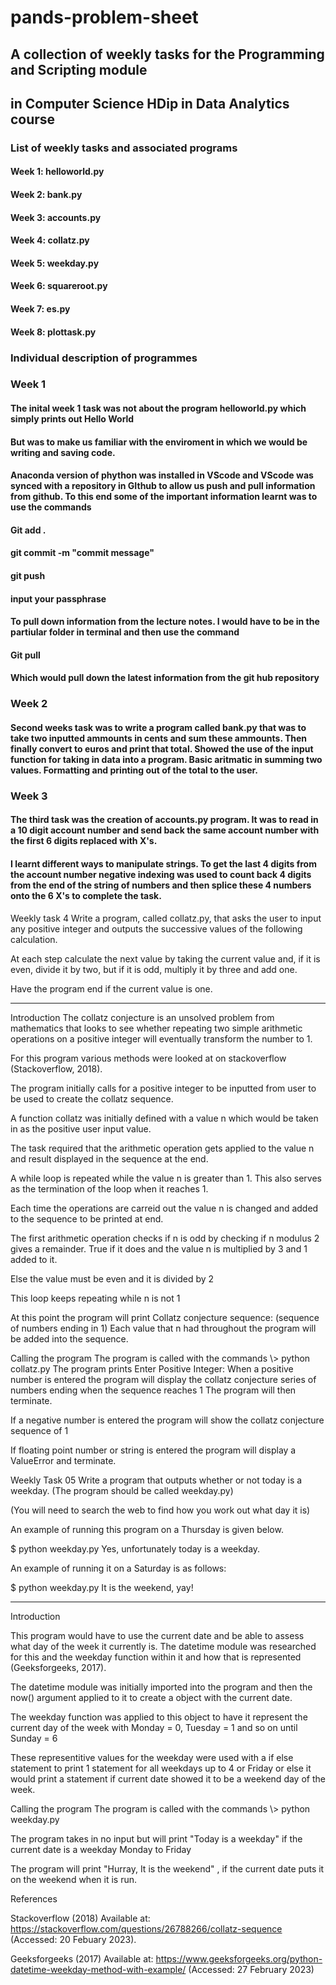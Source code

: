 # pands-problem-sheet

## A collection of weekly tasks for the Programming and Scripting module
## in Computer Science HDip in Data Analytics course

### List of weekly tasks and associated programs
#### Week 1:    helloworld.py
#### Week 2:    bank.py
#### Week 3:    accounts.py
#### Week 4:    collatz.py
#### Week 5:    weekday.py
#### Week 6:    squareroot.py
#### Week 7:    es.py
#### Week 8:    plottask.py

### Individual description of programmes

### Week 1
#### The inital week 1 task was not about the program helloworld.py which simply prints out Hello World
#### But was to make us familiar with the enviroment in which we would be writing and saving code.
#### Anaconda version of phython was installed in VScode and VScode was synced with a repository in GIthub to allow us push and pull information from github. To this end some of the important information learnt was to use the commands 
#### Git add .
#### git commit -m "commit message"
#### git push
#### input your passphrase
#### To pull down information from the lecture notes. I would have to be in the partiular folder in terminal and then use the command
#### Git pull 
#### Which would pull down the latest information from the git hub repository


### Week 2
#### Second weeks task was to write a program called bank.py that was to take two inputted ammounts in cents and sum these ammounts. Then finally convert to euros and print that total. Showed the use of the input function for taking in data into a program. Basic aritmatic in summing two values. Formatting and printing out of the total to the user.

### Week 3
#### The third task was the creation of accounts.py program. It was to read in a 10 digit account number and send back the same account number with the first 6 digits replaced with X's.
#### I learnt different ways to manipulate strings. To get the last 4 digits from the account number negative indexing was used to count back 4 digits from the end of the string of numbers and then splice these 4 numbers onto the 6 X's to complete the task.


Weekly task 4
Write a program, called collatz.py, that asks the user to input any positive integer and outputs the successive values of the following calculation.

At each step calculate the next value by taking the current value and, if it is even, divide it by two, but if it is odd, multiply it by three and add one.

Have the program end if the current value is one.

-----------------
Introduction
The collatz conjecture is an unsolved problem from mathematics that looks to see whether repeating two simple arithmetic operations on a positive integer will eventually transform the number to 1.

For this program various methods were looked at on stackoverflow (Stackoverflow, 2018). 

The program initially calls for a positive  integer to be inputted from user to be used to create the collatz sequence.

A function collatz was initially defined with a value n which would be taken in as the positive user input value.

The task required that the arithmetic operation gets applied to the value n and result displayed in the sequence at the end.

A while loop is repeated while the value n is greater than 1. This also serves as the termination of the loop when it reaches 1.

Each time the operations are carreid out the value n is changed and added to the sequence to be printed at end.

The first arithmetic operation checks if n is odd by checking if n modulus 2 gives a remainder. True if it does and the value n is multiplied by 3 and 1 added to it.

Else the value must be even and it is divided by 2

This loop keeps repeating while n is not 1

At this point the program will print
Collatz conjecture sequence: (sequence of numbers ending in 1)
Each  value that n had throughout the program will be added into the sequence.



Calling the program
The program is called with the commands 
\\> python collatz.py
The program prints 
    Enter Positive Integer: 
When a positive number is entered the program will display the collatz conjecture series of numbers ending when the sequence reaches 1
The program will then terminate.

If a negative number is entered the program will show the collatz conjecture sequence of 1

If floating point number or string is entered the program will display a ValueError and terminate.


Weekly Task 05
Write a program that outputs whether or not today is a weekday. (The program should be called weekday.py)

(You will need to search the web to find how you work out what day it is)

An example of running this program on a Thursday is given below.

$ python weekday.py
Yes, unfortunately today is a weekday.


An example of running it on a Saturday is as follows:

$ python weekday.py
It is the weekend, yay!

----------------------
Introduction

This program would have to use the current date and be able to assess what day of the week it currently is. The datetime module was researched for this and the weekday function within it and how that is represented (Geeksforgeeks, 2017).

The datetime module was initially imported into the program and then the now() argument applied to it to create a object with the current date.

The weekday function was applied to this object to have it represent the current day of the week
with Monday = 0, Tuesday = 1 and so on until Sunday = 6

These representitive values for the weekday were used with a if else statement to print 1 statement for all weekdays up to 4 or Friday or else it would print a statement if current date showed it to be a weekend day of the week.

Calling the program
The program is called with the commands 
\\> python weekday.py

The program takes in no input but will print
"Today is a weekday" if the current date is a weekday Monday to Friday

The program will print
"Hurray, It is the weekend" , if the current date puts it on the weekend when it is run.











References




Stackoverflow (2018) Available at: https://stackoverflow.com/questions/26788266/collatz-sequence (Accessed: 20 Febuary 2023).

Geeksforgeeks (2017) Available at: https://www.geeksforgeeks.org/python-datetime-weekday-method-with-example/ (Accessed: 27 February 2023)